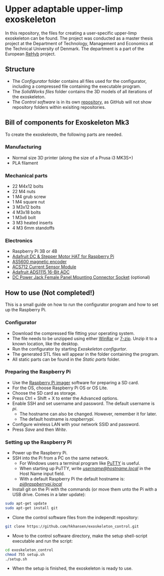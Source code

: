 # Upper adaptable upper-limp exoskeleton
In this repository, the files for creating a user-specific upper-limp exoskeleton can be found. The project was conducted as a master thesis project at the Department of Technology, Management and Economics at the Technical University of Denmark. The department is a part of the European [ReHyb](https://rehyb.eu/) project.
## Structure
- The *Configurator* folder contains all files used for the configurator, including a compressed file containing the executable program.
- The *SolidWorks files* folder contains the 3D models of all iterations of the exoskeleton.
- The *Control software* is in its own [repository](https://github.com/hkhansen/exoskeleton_control), as GitHub will not show repository folders within exisiting repositories.


## Bill of components for Exoskeleton Mk3
To create the exoskeleotn, the following parts are needed.
### Manufacturing
- Normal size 3D printer (along the size of a Prusa i3 MK3S+)
- PLA filament
### Mechanical parts
- 22 M4x12 bolts
- 22 M4 nuts
- 1 M4 grub screw
- 1 M4 square nut
- 3 M3x12 bolts
- 4 M3x18 bolts
- 1 M3x6 bolt
- 3 M3 heated inserts
- 4 M3 6mm standoffs
### Electronics
- Raspberry Pi 3B or 4B
- [Adafruit DC & Stepper Motor HAT for Raspberry Pi](https://www.adafruit.com/product/2348)
- [AS5600 magnetic encoder](https://www.amazon.com/Magnetic-Encoder-Induction-Measurement-Precision/dp/B094F8H591?th=1)
- [ACS712 Current Sensor Module](https://www.amazon.com/NOYITO-ACS712-Current-Sensor-Detector/dp/B07D1W7GJJ/ref=sxin_15_ac_d_bv?ac_md=0-0-QnVkZ2V0IFBpY2s%3D-ac_d_bv_bv_bv&content-id=amzn1.sym.8f2bf95d-b9c2-4e6d-96a9-5fdf77a1951d%3Aamzn1.sym.8f2bf95d-b9c2-4e6d-96a9-5fdf77a1951d&crid=MZVO4L01JDNQ&cv_ct_cx=ACS712&keywords=ACS712&pd_rd_i=B07D1W7GJJ&pd_rd_r=7b714947-ff71-45f9-a34f-4d3698aa58d0&pd_rd_w=HtPKe&pd_rd_wg=SF9qO&pf_rd_p=8f2bf95d-b9c2-4e6d-96a9-5fdf77a1951d&pf_rd_r=0ZTBXDSWPY3ZQH3MBZ8D&qid=1675072088&sprefix=acs712%2Caps%2C144&sr=1-1-270ce31b-afa8-499f-878b-3bb461a9a5a6&th=1)
- [Adafruit ADS1115 16-Bit ADC](https://www.adafruit.com/product/1085)
- [DC Power Jack Female Panel Mounting Connector Socket](https://www.amazon.com/URBEST-x5-5mm-Female-Mounting-Connector/dp/B01M1D5GIP/ref=sr_1_10?keywords=dc+power+jack&qid=1675072249&sr=8-10) (optional)
## How to use (Not completed!)
This is a small guide on how to run the configurator program and how to set up the Raspberry Pi.
### Configurator
- Download the compressed file fitting your operating system.
- The file needs to be unzipped using either [WinRar](https://www.win-rar.com/start.html?&L=0) or [7-zip](https://www.7-zip.org/). Unzip it to a known location, like the desktop.
- Run the configurator by starting *Exoskeleton configurtor*.
- The generated STL files will appear in the folder containing the program.
- All static parts can be found in the *Static parts* folder.
### Preparing the Raspberry Pi
- Use the [Raspberry Pi imager](https://www.raspberrypi.com/software/) software for preparing a SD card.
- For the OS, choose Raspberry Pi OS or OS Lite.
- Choose the SD card as storage.
- Press Ctrl + Shift + X to enter the Advanced options.
- Enable SSH and set username and password. The default username is *pi*.
  - The hostname can also be changed. However, remember it for later.
  - The default hostname is *raspberrypi*.
- Configure wireless LAN with your network SSID and password.
- Press *Save* and then *Write*.
### Setting up the Raspberry Pi
- Power up the Raspberry Pi.
- SSH into the Pi from a PC on the same network.
  - For Windows users a terminal program like [PuTTY](https://www.putty.org/) is useful.
  - When starting up PuTTY, write *username@hostname.local* in the Host Name input field.
  - With a default Raspberry Pi the default hostname is: *pi@raspberrypi.local*
- Install git on the Pi with the commands (or move them unto the Pi with a USB drive. Comes in a later update):
```sh
sudo apt-get update
sudo apt-get install git
```
- Clone the control software files from the independt repository:
```sh
git clone https://github.com/hkhansen/exoskeleton_control.git
```
- Move to the control software directory, make the setup shell-script executable and run the script:
```sh
cd exoskeleton_control
chmod 755 setup.sh
./setup.sh
```
- When the setup is finished, the exoskeleton is ready to use. 
